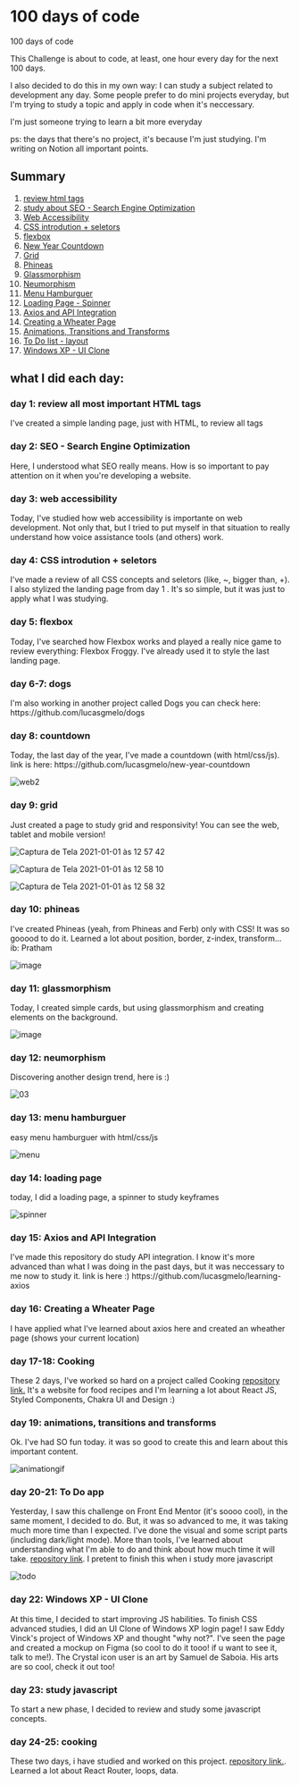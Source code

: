 <h1>100 days of code</h1> 100 days of code

<p>This Challenge is about to code, at least, one hour every day for the next 100 days.</p>
<p>I also decided to do this in my own way: I can study a subject related to development any day. Some people prefer to do mini projects everyday, but I'm trying to study a topic and apply in code when it's neccessary.</p>
<p>I'm just someone trying to learn a bit more everyday </p>
<p> ps: the days that there's no project, it's because I'm just studying. I'm writing on Notion all important points.</p>

<h2>Summary</h2> 
<ol>
  <li><a href="#day1">review html tags</a></li>
  <li><a href="#day2">study about SEO - Search Engine Optimization </a></li>
  <li><a href="#day3">Web Accessibility</a></li>
  <li><a href="#day4">CSS introdution + seletors</a></li>
  <li><a href="#day5">flexbox</a></li>
  <li><a href="#day8">New Year Countdown </a></li>
  <li><a href="#day9">Grid</a></li>
  <li><a href="#day10">Phineas</a></li>
  <li><a href="#day11">Glassmorphism</a></li>
  <li><a href="#day12">Neumorphism</a></li>
  <li><a href="#day13">Menu Hamburguer</a></li>
  <li><a href="#day14">Loading Page - Spinner</a></li>
  <li><a href="#day15">Axios and API Integration</a></li>
  <li><a href="#day16">Creating a Wheater Page</a></li>
  <li><a href="#day19">Animations, Transitions and Transforms</a></li>
  <li><a href="#day20">To Do list - layout</a></li>
  <li><a href="#day22">Windows XP - UI Clone</a></li>




  
</ol>

<h2>what I did each day: </h2> 

<h3 id="day1"> day 1: review all most important HTML tags </h3>
<p>I've created a simple landing page, just with HTML, to review all tags</p>

<h3 id="day2"> day 2: SEO - Search Engine Optimization </h3>
<p>Here, I understood what SEO really means. How is so important to pay attention on it when you're developing a website. </p>

<h3 id="day3"> day 3: web accessibility </h3>
<p>Today, I've studied how web accessibility is importante on web development. Not only that, but I tried to put myself in that situation to really understand how voice assistance tools (and others) work.</p>

<h3 id="day4"> day 4: CSS introdution + seletors </h3>
<p>I've made a review of all CSS concepts and seletors (like, ~, bigger than, +). I also stylized the landing page from day 1 . It's so simple, but it was just to apply what I was studying. </p>

<h3 id="day5"> day 5: flexbox </h3>
<p>Today, I've searched how Flexbox works and played a really nice game to review everything: Flexbox Froggy. I've already used it to style the last landing page.</p>

<h3 id="day6"> day 6-7: dogs </h3>
<p>I'm also working in another project called Dogs you can check here: https://github.com/lucasgmelo/dogs </p>

<h3 id="day8"> day 8: countdown </h3>
<p>Today, the last day of the year, I've made a countdown (with html/css/js). link is here: https://github.com/lucasgmelo/new-year-countdown</p>

![web2](https://user-images.githubusercontent.com/61155203/103442081-bf359380-4c31-11eb-8504-0622f55a005c.gif)

<h3 id="day9"> day 9: grid </h3>
<p>Just created a page to study grid and responsivity! You can see the web, tablet and mobile version!</p>

![Captura de Tela 2021-01-01 às 12 57 42](https://user-images.githubusercontent.com/61155203/103442065-93b2a900-4c31-11eb-91d4-d62c6a83c00e.png)

![Captura de Tela 2021-01-01 às 12 58 10](https://user-images.githubusercontent.com/61155203/103442067-96150300-4c31-11eb-81d2-3b48d1563e06.png)

![Captura de Tela 2021-01-01 às 12 58 32](https://user-images.githubusercontent.com/61155203/103442068-97dec680-4c31-11eb-909a-9351fca80316.png)

<h3 id="day10">  day 10: phineas </h3>
<p>I've created Phineas (yeah, from Phineas and Ferb) only with CSS! It was so gooood to do it. Learned a lot about position, border, z-index, transform...  ib: Pratham</p>

![image](https://user-images.githubusercontent.com/61155203/103463909-9f27d200-4d0e-11eb-84b8-8d2ef5e373d7.png)

<h3 id="day11"> day 11: glassmorphism </h3>
<p> Today, I created simple cards, but using glassmorphism and creating elements on the background. </p>

![image](https://user-images.githubusercontent.com/61155203/103490744-a3cab400-4dfc-11eb-805e-ce9a1a7fb638.png)

<h3 id="day12"> day 12: neumorphism </h3>
<p> Discovering another design trend, here is :) </p>

![03](https://user-images.githubusercontent.com/61155203/104057616-38ecf480-51d1-11eb-9207-98c209799d14.png)

<h3 id="day13"> day 13: menu hamburguer </h3>
<p> easy menu hamburguer with html/css/js </p>

![menu](https://user-images.githubusercontent.com/61155203/104057880-9c772200-51d1-11eb-9df9-09af63a89e76.gif)

<h3 id="day14"> day 14: loading page </h3>
<p> today, I did a loading page, a spinner to study keyframes </p>

![spinner](https://user-images.githubusercontent.com/61155203/104058025-db0cdc80-51d1-11eb-9e21-249af4758d98.gif)
 
<h3 id="day15"> day 15: Axios and API Integration </h3>
<p> I've made this repository do study API integration. I know it's more advanced than what I was doing in the past days, but it was neccessary to me now to study it. link is here :) https://github.com/lucasgmelo/learning-axios </p>

<h3 id="day16"> day 16: Creating a Wheater Page </h3>
<p> I have applied what I've learned about axios here and created an wheather page (shows your current location) </p>

<h3 id="day17"> day 17-18: Cooking </h3>
<p> These 2 days, I've worked so hard on a project called Cooking <a href="https://github.com/Joserubemn31/cooking--frontend">repository link.</a> It's a website for food recipes and I'm learning a lot about React JS, Styled Components, Chakra UI and Design :)</p>

<h3 id="day19">day 19: animations, transitions and transforms</h3>
<p>Ok. I've had SO fun today. it was so good to create this and learn about this important content.</p>

![animationgif](https://user-images.githubusercontent.com/61155203/104626691-f1ed7c00-5674-11eb-9d2d-0532a5c088e3.gif)


<h3 id="day20"> day 20-21: To Do app</h3>
<p> Yesterday, I saw this challenge on Front End Mentor (it's soooo cool), in the same moment, I decided to do. But, it was so advanced to me, it was taking much more time than I expected. I've done the visual and some script parts (including dark/light mode). More than tools, I've learned about understanding what I'm able to do and think about how much time it will take. <a href="https://github.com/lucasgmelo/to-do-list">repository link</a>. I pretent to finish this when i study more javascript</p>

![todo](https://user-images.githubusercontent.com/61155203/104626686-ef8b2200-5674-11eb-9f8d-a94eb770be99.gif)

<h3 id="day22">day 22: Windows XP - UI Clone</h3>
<p>At this time, I decided to start improving JS habilities. To finish CSS advanced studies, I did an UI Clone of Windows XP login page! I saw Eddy Vinck's project of Windows XP and thought "why not?". I've seen the page and created a mockup on Figma (so cool to do it tooo! if u want to see it, talk to me!). The Crystal icon user is an art by Samuel de Saboia. His arts are so cool, check it out too!</p>

<h3 id="day23">day 23: study javascript</h3>
<p>To start a new phase, I decided to review and study some javascript concepts.</p>

<h3 id="day24">day 24-25: cooking</h3>
<p>These two days, i have studied and worked on this project. <a href="https://github.com/Joserubemn31/cooking--frontend">repository link.</a>. Learned a lot about React Router, loops, data.</p>